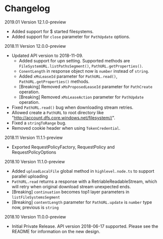 # Changelog

2019.01 Version 12.1.0-preview

* Added support for $ started filesystems.
* Added support for `close` parameter for `PathUpdate` options.

2018.11 Version 12.0.0-preview

* Updated API version to 2018-11-09.
  * Added support for upn setting. Supported methods are `FileSystemURL.listPathsSegment()`, `PathURL.getProperties()`.
  * `ConentLength` in response object now is `number` instead of `string`.
  * Added `xMsLeaseId` parameter for `PathURL.read()`, `PathURL.getProperties()` methods.
  * [Breaking] Removed `xMsProposedLeaseId` parameter for `PathCreate` operation.
  * [Breaking] Removed `xMsLeaseAction` parameter for `PathUpdate` operation.
* Fixed `PathURL.read()` bug when downloading stream retries.
* Allowed create a `PathURL` to root directory like "http://account.dfs.core.windows.net/filesystem//".
* Fixed a `stringToRange` bug.
* Removed cookie header when using `TokenCredential`.

2018.11 Version 11.1.1-preview

* Exported RequestPolicyFactory, RequestPolicy and RequestPolicyOptions

2018.10 Version 11.1.0-preview

* Added `uploadLocalFile` global method in `highlevel.node.ts` to support parallel uploading
* `PathURL.read` returns a response with a RetriableReadableStream, which will retry when original download stream unexpected ends.
* [Breaking] `continuation` becomes top1 layer parameters in `listFileSystemsSegment`
* [Breaking] `contentLength` parameter for `PathURL.update` is `number` type now, previous is `string`

2018.10 Version 11.0.0-preview

* Initial Private Release. API version 2018-06-17 supported. Please see the README for information on the new design.
